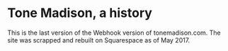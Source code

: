 # Tone Madison, a history
This is the last version of the Webhook version of tonemadison.com. The site was scrapped and rebuilt on Squarespace as of May 2017.
